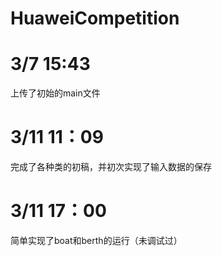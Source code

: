 # HuaweiCompetition
# 3/7 15:43  
上传了初始的main文件  
# 3/11 11：09
完成了各种类的初稿，并初次实现了输入数据的保存
# 3/11 17：00
简单实现了boat和berth的运行（未调试过）
